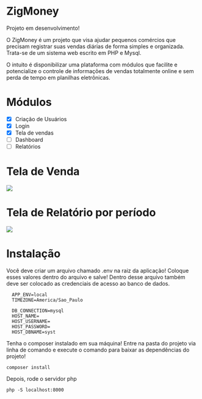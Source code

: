 # ZigMoney
Projeto em desenvolvimento!
<p>
O ZigMoney é um projeto que visa ajudar pequenos comércios que precisam registrar suas vendas diárias de forma simples e organizada. Trata-se de um sistema web escrito em PHP e Mysql. 
</p>

<p>
O intuito é disponibilizar uma plataforma com módulos que facilite e potencialize o controle de informações de vendas totalmente online e sem perda de tempo em planilhas eletrônicas. 
</p>

# Módulos
- [x] Criação de Usuários
- [x] Login
- [x] Tela de vendas
- [ ] Dashboard
- [ ] Relatórios

# Tela de Venda
<img src="https://raw.githubusercontent.com/valdiney/zig/master/prints/tela_de_venda.png"/>

# Tela de Relatório por período
<img src="https://raw.githubusercontent.com/valdiney/zig/master/prints/tela_de_relatorio_por_periodo.png"/>

# Instalação 
<p>
  Você deve criar um arquivo chamado .env na raiz da aplicação! Coloque esses valores dentro do arquivo e salve!
  Dentro desse arquivo também deve ser colocado as credenciais de acesso ao banco de dados.
</p>

```TEXT
  APP_ENV=local
  TIMEZONE=America/Sao_Paulo

  DB_CONNECTION=mysql
  HOST_NAME=
  HOST_USERNAME=
  HOST_PASSWORD=
  HOST_DBNAME=syst
```

Tenha o composer instalado em sua máquina! Entre na pasta do projeto via linha de comando e execute
o comando para baixar as dependências do projeto!

```TEXT
composer install
```

Depois, rode o servidor php

```TEXT
php -S localhost:8000
```
